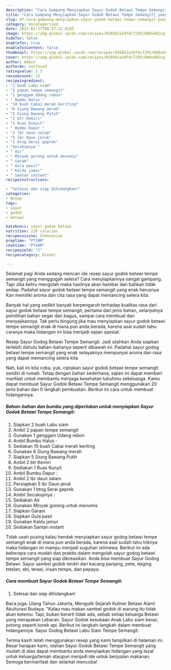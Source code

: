 ```yaml
---
description: "Cara Gampang Menyiapkan Sayur Godok Betawi Tempe Semangit{ yang Sempurna,  Menu Buat lebaran"
title: "Cara Gampang Menyiapkan Sayur Godok Betawi Tempe Semangit{ yang Sempurna,  Menu Buat lebaran"
slug: 97-cara-gampang-menyiapkan-sayur-godok-betawi-tempe-semangit-yang-sempurna-menu-buat-lebaran
category: Uncategorized
date: 2023-01-17T00:57:22.629Z
image: https://img-global.cpcdn.com/recipes/926952a18f4c7295/680x482cq70/sayur-godok-betawi-tempe-semangit-foto-resep-utama.jpg
hideToc: false
enableToc: true
enableTocContent: false
thumbnail: https://img-global.cpcdn.com/recipes/926952a18f4c7295/680x482cq70/sayur-godok-betawi-tempe-semangit-foto-resep-utama.jpg
cover: https://img-global.cpcdn.com/recipes/926952a18f4c7295/680x482cq70/sayur-godok-betawi-tempe-semangit-foto-resep-utama.jpg
author: Admin
authorAv: notfound
ratingvalue: 3.3
reviewcount: 22
recipeingredient:
- "2 buah Labu siam"
- "2 papan tempe semangit"
- "1 genggam Udang rebon"
- " Bumbu Halus "
- "10 buah Cabai merah keriting"
- "6 Siung Bawang merah"
- "5 Siung Bawang Putih"
- "2 btr Kemiri"
- "1 Ruas Kunyit"
- " Bumbu Dapur "
- "2 lbr daun salam"
- "5 lbr Daun jeruk"
- "1 btng Serai geprek"
- "Secukupnya "
- " Air"
- " Minyak goreng untuk menumis"
- " Garam"
- " Gula pasir"
- " Kaldu jamur"
- " Santan instant"
recipeinstructions:

- "Selesai dan siap dihidangkan!"
categories:
- Resep
tags:
- sayur
- godok
- betawi

katakunci: sayur godok betawi 
nutrition: 220 calories
recipecuisine: Indonesian
preptime: "PT30M"
cooktime: "PT49M"
recipeyield: "2"
recipecategory: Dinner

---
```



Selamat pagi Anda sedang mencari ide resep sayur godok betawi tempe semangit yang menggugah selera? Cara menyiapkannya sangat gampang. Tapi Jika keliru mengolah maka hasilnya akan hambar dan bahkan tidak sedap. Padahal sayur godok betawi tempe semangit yang enak harusnya Kan memiliki aroma dan cita rasa yang dapat memancing selera kita.


Banyak hal yang sedikit banyak berpengaruh terhadap kualitas rasa dari sayur godok betawi tempe semangit, pertama dari jenis bahan, selanjutnya pemilihan bahan segar dan bagus, sampai cara membuat dan menyajikannya. Tak perlu bingung jika mau menyiapkan sayur godok betawi tempe semangit enak di mana pun anda berada, karena asal sudah tahu caranya maka hidangan ini bisa menjadi sajian spesial.

Resep Sayur Godog Betawi Tempe Semangit. Jadi silahkan Anda siapkan terlebih dahulu bahan-bahanya seperti dibawah ini. Padahal sayur godog betawi tempe semangit yang enak selayaknya mempunyai aroma dan rasa yang dapat memancing selera kita.


Nah, kali ini kita coba, yuk, ciptakan sayur godok betawi tempe semangit sendiri di rumah. Tetap dengan bahan sederhana, sajian ini dapat memberi manfaat untuk membantu menjaga kesehatan tubuhmu sekeluarga. Kamu dapat membuat Sayur Godok Betawi Tempe Semangit menggunakan 20 jenis bahan dan 0 langkah pembuatan. Berikut ini cara untuk membuat hidangannya.

<!--inarticleads1-->

##### Bahan-bahan dan bumbu yang diperlukan untuk menyiapkan Sayur Godok Betawi Tempe Semangit:

1. Siapkan 2 buah Labu siam
1. Ambil 2 papan tempe semangit
1. Gunakan 1 genggam Udang rebon
1. Ambil  Bumbu Halus :
1. Sediakan 10 buah Cabai merah keriting
1. Gunakan 6 Siung Bawang merah
1. Siapkan 5 Siung Bawang Putih
1. Ambil 2 btr Kemiri
1. Sediakan 1 Ruas Kunyit
1. Ambil  Bumbu Dapur :
1. Ambil 2 lbr daun salam
1. Persiapkan 5 lbr Daun jeruk
1. Gunakan 1 btng Serai geprek
1. Ambil Secukupnya :
1. Sediakan  Air
1. Gunakan  Minyak goreng untuk menumis
1. Siapkan  Garam
1. Siapkan  Gula pasir
1. Gunakan  Kaldu jamur
1. Sediakan  Santan instant


Tidak usah pusing kalau hendak menyiapkan sayur godog betawi tempe semangit enak di mana pun anda berada, karena asal sudah tahu triknya maka hidangan ini mampu menjadi suguhan istimewa. Berikut ini ada beberapa cara mudah dan praktis dalam mengolah sayur godog betawi tempe semangit yang siap dikreasikan. Anda bisa membuat Sayur Godog Betawi. Sayur sambel godok terdiri dari kacang panjang, pete, daging tetelan, ebi, terasi, irisan tempe, dan pepaya. 

<!--inarticleads2-->

##### Cara membuat Sayur Godok Betawi Tempe Semangit:


1. Selesai dan siap dihidangkan!

Baca juga: Ulang Tahun Jakarta, Mengulik Sejarah Kuliner Betawi Alami Akulturasi Budaya. &#34;Kalau mau makan sambel godok di warung itu tidak akan ketemu. Tapi, bukan berarti tidak ada, sebab setiap keluarga Betawi yang merayakan Lebaran. Sayur Godok kesukaan Anak Labu siam besar, potong seperti korek api. Berikut ini langkah-langkah dalam membuat hidangannya. Sayur Godog Betawi Labu Siam Tempe Semangit. 

Terima kasih telah menggunakan resep yang kami tampilkan di halaman ini. Besar harapan kami, olahan Sayur Godok Betawi Tempe Semangit yang mudah di atas dapat membantu anda menyiapkan hidangan yang lezat untuk keluarga/teman ataupun menjadi ide untuk berjualan makanan. Semoga bermanfaat dan selamat mencoba!
